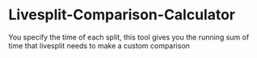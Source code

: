 # Livesplit-Comparison-Calculator
You specify the time of each split, this tool gives you the running sum of time that livesplit needs to make a custom comparison
